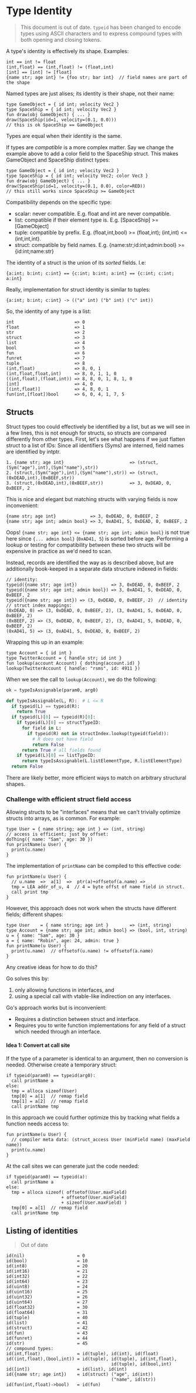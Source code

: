 # Type Identity

> This document is out of date. `typeid` has been changed to encode types using ASCII characters
> and to express compound types with both opening and closing tokens.

A type's identity is effectively its shape. Examples:

    int == int != float
    (int,float) == (int,float) != (float,int)
    [int] == [int] != [float]
    {name str; age int} != {foo str; bar int}  // field names are part of the shape

Named types are just alises; its identity is their shape, not their name:

    type GameObject = { id int; velocity Vec2 }
    type SpaceShip = { id int; velocity Vec2 }
    fun draw(obj GameObject) { ... }
    draw(SpaceShip(id=1, velocity=(0.1, 0.0)))
    // this is ok SpaceShip == GameObject

Types are equal when their identity is the same.

If types are _compatible_ is a more complex matter. Say we change the example above to add
a color field to the SpaceShip struct. This makes GameObject and SpaceShip distinct types:

    type GameObject = { id int; velocity Vec2 }
    type SpaceShip = { id int; velocity Vec2; color Vec3 }
    fun draw(obj GameObject) { ... }
    draw(SpaceShip(id=1, velocity=(0.1, 0.0), color=RED))
    // this still works since SpaceShip >= GameObject

Compatibility depends on the specific type:

- scalar: never compatible. E.g. float and int are never compatible.
- list: compatible if their element type is. E.g. [SpaceShip] >= [GameObject]
- tuple: compatible by prefix. E.g. (float,int,bool) >= (float,int); (int,int) <= (int,int,int).
- struct: compatible by field names. E.g. {name:str;id:int;admin:bool} >= {id:int;name:str}

The identity of a struct is the union of its _sorted_ fields. I.e:

    {a:int; b:int; c:int} == {c:int; b:int; a:int} == {c:int; c:int; a:int}

Really, implementation for struct identity is similar to tuples:

    {a:int; b:int; c:int} -> (("a" int) ("b" int) ("c" int))

So, the identity of any type is a list:

    int                       => 0
    float                     => 1
    str                       => 2
    struct                    => 3
    list                      => 4
    bool                      => 5
    fun                       => 6
    funret                    => 7
    tuple                     => 8
    (int,float)               => 8, 0, 1
    (int,float,float,int)     => 8, 0, 1, 1, 0
    ((int,float),(float,int)) => 8, 8, 0, 1, 8, 1, 0
    [int]                     => 4, 0
    [(int,float)]             => 4, 8, 0, 1
    fun(int,[float])bool      => 6, 0, 4, 1, 7, 5


## Structs

Struct types too could effectively be identified by a list, but as we will see in a few lines,
this is not enough for structs, so structs are compared differently from other types.
First, let's see what happens if we just flatten struct to a list of IDs:
Since all identifiers (Syms) are interned, field names are identified by intptr.

    1. {name str; age int}                         => (struct,(Sym("age"),int),(Sym("name"),str))
    2. (struct,(Sym("age"),int),(Sym("name"),str)) => (struct,(0xDEAD,int),(0xBEEF,str))
    3. (struct,(0xDEAD,int),(0xBEEF,str))          => 3, 0xDEAD, 0, 0xBEEF, 2

This is nice and elegant but matching structs with varying fields is now inconvenient:

    {name str; age int}             => 3, 0xDEAD, 0, 0xBEEF, 2
    {name str; age int; admin bool} => 3, 0xAD41, 5, 0xDEAD, 0, 0xBEEF, 2

Oops! `{name str; age int} <= {name str; age int; admin bool}` is not true here since
`{... admin bool}` (`0xAD41, 5`) is sorted before age.
Performing a lookup or testing for compatibility between these two structs will be expensive
in practice as we'd need to scan.

Instead, records are identified the way as is described above, but are additionally book-keeped in
a separate data structure indexed in fields:

    // identity:
    typeid({name str; age int})             => 3, 0xDEAD, 0, 0xBEEF, 2
    typeid({name str; age int; admin bool}) => 3, 0xAD41, 5, 0xDEAD, 0, 0xBEEF, 2
    typeid({name str; age int}) => (3, 0xDEAD, 0, 0xBEEF, 2)  // identity
    // struct index mappings:
    (0xDEAD, 0) => (3, 0xDEAD, 0, 0xBEEF, 2), (3, 0xAD41, 5, 0xDEAD, 0, 0xBEEF, 2)
    (0xBEEF, 2) => (3, 0xDEAD, 0, 0xBEEF, 2), (3, 0xAD41, 5, 0xDEAD, 0, 0xBEEF, 2)
    (0xAD41, 5) => (3, 0xAD41, 5, 0xDEAD, 0, 0xBEEF, 2)

Wrapping this up in an example:

    type Account = { id int }
    type TwitterAccount = { handle str; id int }
    fun lookup(account Account) { dothing(account.id) }
    lookup(TwitterAccount { handle: "rsms", id: 4911 })

When we see the call to `lookup(Account)`, we do the following:

```py
ok = typeIsAssignable(param0, arg0)

def typeIsAssignable(L, R):  # L <= R
  if typeid(L) == typeid(R):
    return True
  if typeid(L)[0] == typeid(R)[0]:
    if typeid(L)[0] == structTypeID:
      for field in L:
        if typeid(R) not in structIndex.lookup(typeid(field)):
          # R does not have field
          return False
      return True # all fields found
    if typeid(L)[0] == listTypeID:
      return typeIsAssignable(L.listElementType, R.listElementType)
  return False
```

There are likely better, more efficient ways to match on arbitrary structural shapes.


### Challenge with efficient struct field access

Allowing structs to be "interfaces" means that we can't trivially optimize structs into arrays,
as is common. For example:

    type User = { name string; age int } => (int, string)
    // access is efficient; just by offset:
    doThing({ name: "Sam", age: 30 })
    fun printName(u User) {
      print(u.name)
    }

The implementation of `printName` can be compiled to this effective code:

    fun printName(u User) {
      // u.name  =>  a[1]  =>  ptr(a)+offsetof(a.name) =>
      tmp = LEA addr_of_u, 4  // 4 = byte offst of name field in struct.
      call print tmp
    }

However, this approach does not work when the structs have different fields; different shapes:

    type User    = { name string; age int }        => (int, string)
    type Account = {name str; age int; admin bool} => (bool, int, string)
    u = { name: "Sam", age: 30 }
    a = { name: "Robin", age: 24, admin: true }
    fun printName(u User) {
      print(u.name)  // offsetof(u.name) != offsetof(a.name)
    }

Any creative ideas for how to do this?

Go solves this by:

1. only allowing functions in interfaces, and
2. using a special call with vtable-like indirection on any interfaces.

Go's approach works but is inconvenient:

- Requires a distinction between struct and interface.
- Requires you to write function implementations for any field of a struct
  which needed through an interface.


#### Idea 1: Convert at call site

If the type of a parameter is identical to an argument, then no conversion is needed.
Otherwise create a temporary struct:

    if typeid(param0) == typeid(arg0):
      call printName a
    else:
      tmp = alloca sizeof(User)
      tmp[0] = a[1]  // remap field
      tmp[1] = a[2]  // remap field
      call printName tmp

In this approach we could further optimize this by tracking what fields a function needs access to:

    fun printName(u User) {
      // compiler meta data: (struct_access User (minField name) (maxField name))
      print(u.name)
    }

At the call sites we can generate just the code needed:

    if typeid(param0) == typeid(a):
      call printName a
    else:
      tmp = alloca sizeof( offsetof(User.maxField)
                         + offsetof(User.minField)
                         + sizeof(User.maxField) )
      tmp[0] = a[1]  // remap field
      call printName tmp



## Listing of identities

> Out of date

    id(nil)                    = 0
    id(bool)                   = 10
    id(int8)                   = 20
    id(int16)                  = 21
    id(int32)                  = 22
    id(int64)                  = 23
    id(uint8)                  = 24
    id(uint16)                 = 25
    id(uint32)                 = 26
    id(uint64)                 = 27
    id(float32)                = 30
    id(float64)                = 31
    id(tuple)                  = 40
    id(list)                   = 41
    id(struct)                 = 42
    id(fun)                    = 43
    id(funret)                 = 44
    id(str)                    = 45
    // compound types:
    id(int,float)              = id(tuple), id(int), id(float)
    id((int,float),(bool,int)) = id(tuple), id(tuple), id(int,float),
                                            id(tuple), id(bool,int)
    id([int])                  = id(list), id(int)
    id({name str; age int})    = id(struct) ("age", id(int))
                                            ("name", id(str))
    id(fun(int,float)->bool)   = id(fun)

